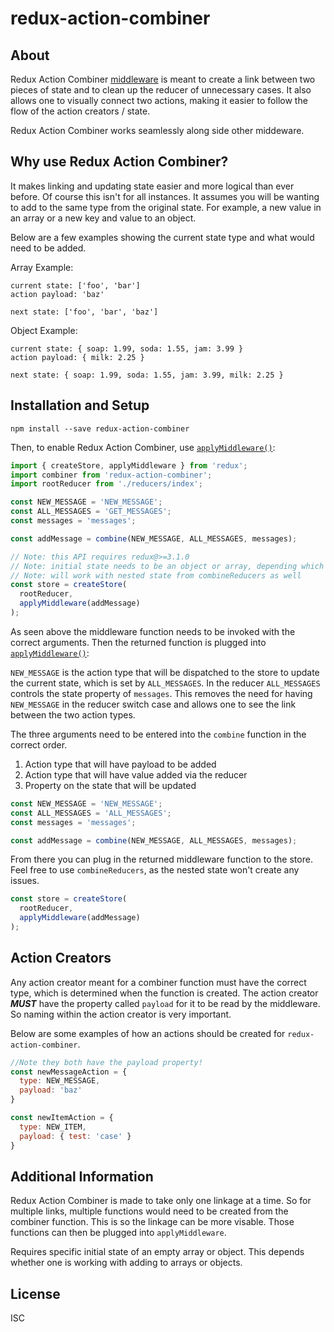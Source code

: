 # redux-action-combiner

## About
Redux Action Combiner [middleware](https://github.com/reactjs/redux/blob/master/docs/advanced/Middleware.md) is meant to create a link between two pieces of state and to clean up the reducer of unnecessary cases. It also allows one to visually connect two actions, making it easier to follow the flow of the action creators / state.

Redux Action Combiner works seamlessly along side other middeware.

## Why use Redux Action Combiner?

It makes linking and updating state easier and more logical than ever before. Of course this isn't for all instances. It assumes you will be wanting to add to the same type from the original
state. For example, a new value in an array or a new key and value to an object.

Below are a few examples showing the current state type and what would need to be added.

Array Example:
```
current state: ['foo', 'bar']
action payload: 'baz'

next state: ['foo', 'bar', 'baz']
```

Object Example:
```
current state: { soap: 1.99, soda: 1.55, jam: 3.99 }
action payload: { milk: 2.25 }

next state: { soap: 1.99, soda: 1.55, jam: 3.99, milk: 2.25 }
```

## Installation and Setup

```
npm install --save redux-action-combiner
```

Then, to enable Redux Action Combiner, use [`applyMiddleware()`](http://redux.js.org/docs/api/applyMiddleware.html):

```js
import { createStore, applyMiddleware } from 'redux';
import combiner from 'redux-action-combiner';
import rootReducer from './reducers/index';

const NEW_MESSAGE = 'NEW_MESSAGE';
const ALL_MESSAGES = 'GET_MESSAGES';
const messages = 'messages';

const addMessage = combine(NEW_MESSAGE, ALL_MESSAGES, messages);

// Note: this API requires redux@>=3.1.0
// Note: initial state needs to be an object or array, depending which type is being used
// Note: will work with nested state from combineReducers as well
const store = createStore(
  rootReducer,
  applyMiddleware(addMessage)
);
```

As seen above the middleware function needs to be invoked with the correct arguments. Then the returned function is plugged into [`applyMiddleware()`](http://redux.js.org/docs/api/applyMiddleware.html):

```NEW_MESSAGE``` is the action type that will be dispatched to the store to update the current state, which is set by ```ALL_MESSAGES```. In the reducer ```ALL_MESSAGES``` controls the state property of ```messages```. This removes the need for having ```NEW_MESSAGE``` in the reducer switch case and allows one to see the link between the two action types.

The three arguments need to be entered into the ```combine``` function in the correct order.
1. Action type that will have payload to be added
2. Action type that will have value added via the reducer
3. Property on the state that will be updated

```js
const NEW_MESSAGE = 'NEW_MESSAGE';
const ALL_MESSAGES = 'ALL_MESSAGES';
const messages = 'messages';

const addMessage = combine(NEW_MESSAGE, ALL_MESSAGES, messages);

```
From there you can plug in the returned middleware function to the store.
Feel free to use ```combineReducers```, as the nested state won't create any issues.

```js
const store = createStore(
  rootReducer,
  applyMiddleware(addMessage)
);
```

## Action Creators

Any action creator meant for a combiner function must have the correct type, which is determined when the function is created. The action creator ***MUST*** have the property called ```payload``` for it to be read by the middleware. So naming within the action creator is very important.

Below are some examples of how an actions should be created for ```redux-action-combiner```.

```js
//Note they both have the payload property!
const newMessageAction = {
  type: NEW_MESSAGE,
  payload: 'baz'
}

const newItemAction = {
  type: NEW_ITEM,
  payload: { test: 'case' }
}
```

## Additional Information

Redux Action Combiner is made to take only one linkage at a time. So for multiple links, multiple functions would need to be created from the combiner function. This is so the linkage can be more visable. Those functions can then be plugged into ```applyMiddleware```.

Requires specific initial state of an empty array or object. This depends whether one is working with adding to arrays or objects.

## License

ISC
